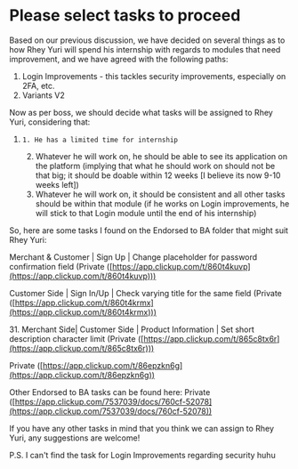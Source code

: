 # Please select tasks to proceed

Based on our previous discussion, we have decided on several things as to how Rhey Yuri will spend his internship with regards to modules that need improvement, and we have agreed with the following paths:

  

1. Login Improvements - this tackles security improvements, especially on 2FA, etc.
2. Variants V2

  

Now as per boss, we should decide what tasks will be assigned to Rhey Yuri, considering that:

1.     1. He has a limited time for internship
    2. Whatever he will work on, he should be able to see its application on the platform (implying that what he should work on should not be that big; it should be doable within 12 weeks \[I believe its now 9-10 weeks left\])
    3. Whatever he will work on, it should be consistent and all other tasks should be within that module (if he works on Login improvements, he will stick to that Login module until the end of his internship)

  

So, here are some tasks I found on the Endorsed to BA folder that might suit Rhey Yuri:

Merchant & Customer | Sign Up | Change placeholder for password confirmation field (Private ([https://app.clickup.com/t/860t4kuvp](https://app.clickup.com/t/860t4kuvp)))

Customer Side | Sign In/Up | Check varying title for the same field (Private ([https://app.clickup.com/t/860t4krmx](https://app.clickup.com/t/860t4krmx)))

31\. Merchant Side| Customer Side | Product Information | Set short description character limit (Private ([https://app.clickup.com/t/865c8tx6r](https://app.clickup.com/t/865c8tx6r)))

Private ([https://app.clickup.com/t/86epzkn6g](https://app.clickup.com/t/86epzkn6g))

  

Other Endorsed to BA tasks can be found here: Private ([https://app.clickup.com/7537039/docs/760cf-52078](https://app.clickup.com/7537039/docs/760cf-52078))

  

If you have any other tasks in mind that you think we can assign to Rhey Yuri, any suggestions are welcome!

  

P.S. I can't find the task for Login Improvements regarding security huhu